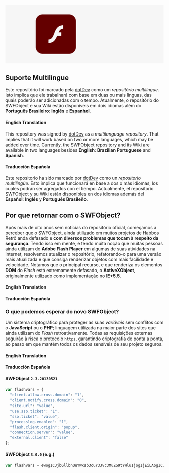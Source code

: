 <div align="center">
    <img src="https://raw.githubusercontent.com/dotDevGroup/SWFObject/main/images/header.gif"/>
</div>

## Suporte Multilíngue
Este repositório foi marcado pela [dotDev](https://github.com/dotDevGroup) como um *repositório multilíngue*. Isto implica que ele trabalhará com base em duas ou mais línguas, das quais poderão ser adicionadas com o tempo. Atualmente, o repositório do SWFObject e sua Wiki estão disponíveis em dois idiomas além do **Português Brasileiro**: **Inglês** e **Espanhol**. 

#### English Translation
This repository was signed by [dotDev](https://github.com/dotDevGroup) as a *multilanguage repository*. That implies that it will work based on two or more languages, which may be added over time. Currently, the SWFObject repository and its Wiki are available in two languages besides **English**: **Brazilian Portuguese** and **Spanish**.

#### Traducción Española
Este repositorio ha sido marcado por [dotDev](https://github.com/dotDevGroup) como un *repositorio multilingüe*. Esto implica que funcionará en base a dos o más idiomas, los cuales podrán ser agregados con el tiempo. Actualmente, el repositorio SWFObject y su Wiki están disponibles en dos idiomas además del **Español**: **Inglés** y **Portugués Brasileño**.

## Por que retornar com o SWFObject?
Após mais de oito anos sem notícias do repositório oficial, começamos a perceber que o SWFObject, ainda utilizado em muitos projetos de Habbos Retrô anda defasado e **com diversos problemas que tocam à respeito da segurança**. Tendo isso em mente, e tendo muita noção que muitas pessoas ainda utilizam do **Adobe Flash Player** em algumas de suas atividades na internet, resolvemos atualizar o repositório, refatorando-o para uma versão mais atualizada e que consiga renderizar objetos com mais facilidade e velocidade. Notamos que o principal recurso, e que renderiza os elementos **DOM** do *Flash* está extremamente defasado, o **ActiveXObject**, originalmente utilizado como implementação no **IE+5.5**.

#### English Translation


#### Traducción Española

### O que podemos esperar do novo SWFObject?
Um sistema criptográfico para proteger as suas *variáveis* sem conflitos com o **JavaScript** ou o **PHP**; linguagem utilizada na maior parte dos sites que ainda utilizam do *Flash* retroativamente. Todas as requisições externas seguirão à risca o protocolo ``https``, garantindo criptografia de ponta a ponta, ao passo em que mantém todos os dados sensíveis de seu projeto seguros. 

#### English Translation


#### Traducción Española

#### **SWFObject** ``2.3.20130521``
```javascript
var flashvars = {
  "client.allow.cross.domain": "1",
  "client.notify.cross.domain": "0",
  "site.url": "value",
  "use.sso.ticket": "1",
  "sso.ticket": "value",
  "processlog.enabled": "1",
  "flash.client.origin": "popup",
  "connection.server": "value",
  "external.client": "false"
};
```
#### **SWFObject** ``3.0.0`` (e.g.)
```javascript
var flashvars = ewogICJjbGllbnQuYWxsb3cuY3Jvc3MuZG9tYWluIjogIjEiLAogICJjbGllbnQubm90aWZ5LmNyb3NzLmRvbWFpbiI6ICIwIiwKICAic2l0ZS51cmwiOiAidmFsdWUiLAogICJ1c2Uuc3NvLnRpY2tldCI6ICIxIiwKICAic3NvLnRpY2tldCI6ICJ2YWx1ZSIsCiAgInByb2Nlc3Nsb2cuZW5hYmxlZCI6ICIxIiwKICAiZmxhc2guY2xpZW50Lm9yaWdpbiI6ICJwb3B1cCIsCiAgImNvbm5lY3Rpb24uc2VydmVyIjogInZhbHVlIiwKICAiZXh0ZXJuYWwuY2xpZW50IjogImZhbHNlIgp9;
```
